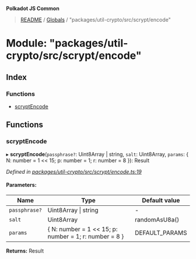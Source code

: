 **Polkadot JS Common**

> [README](../README.md) / [Globals](../globals.md) / "packages/util-crypto/src/scrypt/encode"

# Module: "packages/util-crypto/src/scrypt/encode"

## Index

### Functions

* [scryptEncode](_packages_util_crypto_src_scrypt_encode_.md#scryptencode)

## Functions

### scryptEncode

▸ **scryptEncode**(`passphrase?`: Uint8Array \| string, `salt`: Uint8Array, `params`: { N: number = 1 \<\< 15; p: number = 1; r: number = 8 }): Result

*Defined in [packages/util-crypto/src/scrypt/encode.ts:19](https://github.com/polkadot-js/common/blob/30198d1a/packages/util-crypto/src/scrypt/encode.ts#L19)*

#### Parameters:

Name | Type | Default value |
------ | ------ | ------ |
`passphrase?` | Uint8Array \| string | - |
`salt` | Uint8Array | randomAsU8a() |
`params` | { N: number = 1 \<\< 15; p: number = 1; r: number = 8 } | DEFAULT_PARAMS |

**Returns:** Result
